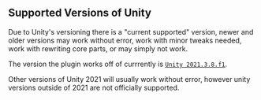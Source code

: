 ## Supported Versions of Unity
Due to Unity's versioning there is a "current supported" version, newer and older versions may work without error, work with minor tweaks needed, work with rewriting core parts, or may simply not work. 

The version the plugin works off of currrently is [```Unity 2021.3.8.f1```](https://unity.com/releases/editor/whats-new/2021.3.8).

Other versions of Unity 2021 will usually work without error, however unity versions outside of 2021 are not officially supported. 
